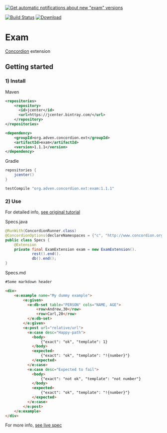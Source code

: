 [![Get automatic notifications about new "exam" versions](https://www.bintray.com/docs/images/bintray_badge_bw.png)](https://bintray.com/adven27/exam/exam?source=watch)

[![Build Status](https://travis-ci.org/Adven27/Exam.svg?branch=master)](https://travis-ci.org/Adven27/Exam)
[ ![Download](https://api.bintray.com/packages/adven27/exam/exam/images/download.svg?version=1.1.1) ](https://bintray.com/adven27/exam/exam/1.1.1/link)

# Exam
[Concordion](https://github.com/concordion/concordion) extension 

## Getting started
### 1) Install

Maven
```xml
<repositories>
    <repository>
      <id>jcenter</id>
      <url>https://jcenter.bintray.com/</url>
    </repository>
</repositories>  
```
```xml
<dependency>
    <groupId>org.adven.concordion.ext</groupId>
    <artifactId>exam</artifactId>
    <version>1.1.1</version>
</dependency>
```

Gradle
```groovy
repositories {
    jcenter()
}

testCompile "org.adven.concordion.ext:exam:1.1.1"
```
### 2) Use

For detailed info, [see original tutorial](http://concordion.org/tutorial/java/markdown/)

Specs.java
```java
@RunWith(ConcordionRunner.class)
@ConcordionOptions(declareNamespaces = {"c", "http://www.concordion.org/2007/concordion", "e", ExamExtension.NS})
public class Specs {
    @Extension
    private final ExamExtension exam = new ExamExtension().
            rest().end().
            db().end();
}
```

Specs.md
```html
#Some markdown header

<div>
    <e:example name="My dummy example">
        <e:given>
          <e:db-set table="PERSON" cols="NAME, AGE">
              <row>Andrew,30</row>
              <row>Carl,20</row>
          </e:db-set>
        </e:given>
        <e:post url="relative/url">
          <e:case desc="Happy-path">        
            <body>
                {"exact": "ok", "template": 1}
            </body>
            <expected>
                {"exact": "ok", "template": "!{number}"}
            </expected>
          </e:case>      
          <e:case desc="Expected to fail">
            <body>
                {"exact": "not ok", "template": "not number"}
            </body>
            <expected>
                {"exact": "ok", "template": "!{number}"}
            </expected>
          </e:case>
        </e:post>
    </e:example>
</div>
  ```
For more info, [see live spec](https://adven27.github.io/Exam/specs/Specs.html)
